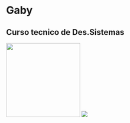 # Gaby
## Curso tecnico de Des.Sistemas
  <img height="200px" src="https://cdn.jsdelivr.net/gh/devicons/devicon/icons/phalcon/phalcon-original.svg" />
  <img heigh="100px" src="https://cdn.jsdelivr.net/gh/devicons/devicon/icons/sqlite/sqlite-original.svg" />
          
